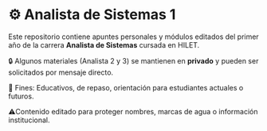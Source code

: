 # ⚙️ Analista de Sistemas 1

Este repositorio contiene apuntes personales y módulos editados del primer año de la carrera **Analista de Sistemas** cursada en HILET. 

🔒 Algunos materiales (Analista 2 y 3) se mantienen en **privado** y pueden ser solicitados por mensaje directo.

📓 Fines: Educativos, de repaso, orientación para estudiantes actuales o futuros.

⚠️Contenido editado para proteger nombres, marcas de agua o información institucional.


